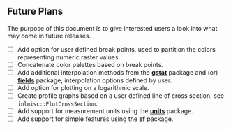 ## Future Plans

The purpose of this document is to give interested users a look into what may come in future releases.

- [ ] Add option for user defined break points, used to partition the colors representing numeric raster values.
- [ ] Concatenate color palettes based on break points.
- [ ] Add additional interpolation methods from the [**gstat**](https://CRAN.R-project.org/package=gstat) package
      and (or) [**fields**](https://CRAN.R-project.org/package=fields) package;
      interpolation options defined by user.
- [ ] Add option for plotting on a logarithmic scale.
- [ ] Create profile graphs based on a user defined line of cross section, see `inlmisc::PlotCrossSection`.
- [ ] Add support for measurement units using the [**units**](https://CRAN.R-project.org/package=units) package.
- [ ] Add support for simple features using the [**sf**](https://CRAN.R-project.org/package=sf) package.

